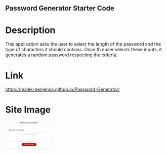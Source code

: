 ## Password Generator Starter Code

# Description
This application asks the user to select the length of the password and the type of characters it should contains. Once th euser selects these inputs, it generates a random password respecting the criteria.

# Link
https://malek-benjemia.github.io/Password-Generator/

# Site Image
<img src="./assets/images/pswgen.png" alt="Password Generator Final Page" width="30%" height="30%"/>
